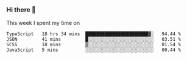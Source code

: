 ### Hi there 👋

<!--
**qiruohan/qiruohan** is a ✨ _special_ ✨ repository because its `README.md` (this file) appears on your GitHub profile.

Here are some ideas to get you started:

- 🔭 I’m currently working on ...
- 🌱 I’m currently learning ...
- 👯 I’m looking to collaborate on ...
- 🤔 I’m looking for help with ...
- 💬 Ask me about ...
- 📫 How to reach me: ...
- 😄 Pronouns: ...
- ⚡ Fun fact: ...
-->

This week I spent my time on 
<!--START_SECTION:waka-->
```text
TypeScript   18 hrs 34 mins  ███████████████████████▓░   94.44 % 
JSON         41 mins         █░░░░░░░░░░░░░░░░░░░░░░░░   03.51 % 
SCSS         18 mins         ▒░░░░░░░░░░░░░░░░░░░░░░░░   01.54 % 
JavaScript   5 mins          ░░░░░░░░░░░░░░░░░░░░░░░░░   00.44 % 
```
<!--END_SECTION:waka-->
